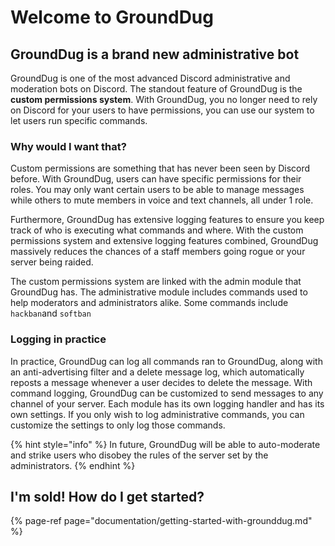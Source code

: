 # Welcome to GroundDug

## GroundDug is a brand new administrative bot

GroundDug is one of the most advanced Discord administrative and moderation bots on Discord. The standout feature of GroundDug is the **custom permissions system**. With GroundDug, you no longer need to rely on Discord for your users to have permissions, you can use our system to let users run specific commands.

### Why would I want that?

Custom permissions are something that has never been seen by Discord before. With GroundDug, users can have specific permissions for their roles. You may only want certain users to be able to manage messages while others to mute members in voice and text channels, all under 1 role.

Furthermore, GroundDug has extensive logging features to ensure you keep track of who is executing what commands and where. With the custom permissions system and extensive logging features combined, GroundDug massively reduces the chances of a staff members going rogue or your server being raided.

The custom permissions system are linked with the admin module that GroundDug has. The administrative module includes commands used to help moderators and administrators alike. Some commands include `hackban`and `softban`

### Logging in practice

In practice, GroundDug can log all commands ran to GroundDug, along with an anti-advertising filter and a delete message log, which automatically reposts a message whenever a user decides to delete the message. With command logging, GroundDug can be customized to send messages to any channel of your server. Each module has its own logging handler and has its own settings. If you only wish to log administrative commands, you can customize the settings to only log those commands.

{% hint style="info" %}
In future, GroundDug will be able to auto-moderate and strike users who disobey the rules of the server set by the administrators.
{% endhint %}

## I'm sold! How do I get started?

{% page-ref page="documentation/getting-started-with-grounddug.md" %}



